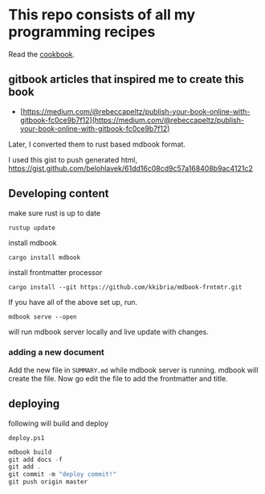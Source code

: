 # This repo consists of all my programming recipes

Read the [cookbook](https://kkibria.github.io/my_cookbook).

## gitbook articles that inspired me to create this book

* [https://medium.com/@rebeccapeltz/publish-your-book-online-with-gitbook-fc0ce9b7f12](https://medium.com/@rebeccapeltz/publish-your-book-online-with-gitbook-fc0ce9b7f12)

Later, I converted them to rust based mdbook format.

I used this gist to push generated html,
<https://gist.github.com/belohlavek/61dd16c08cd9c57a168408b9ac4121c2>


## Developing content
make sure rust is up to date
```
rustup update
```

install mdbook
```
cargo install mdbook
```

install frontmatter processor
```
cargo install --git https://github.com/kkibria/mdbook-frntmtr.git
```

If you have all of the above set up, run.
```
mdbook serve --open
```
will run mdbook server locally and live update with changes.

### adding a new document
Add the new file in `SUMMARY.md` while mdbook server is running.
mdbook will create the file. Now go edit the file to add the frontmatter and title.


## deploying
following will build and deploy

`deploy.ps1`
```powershell
mdbook build
git add docs -f
git add .
git commit -m "deploy commit!"
git push origin master
```

